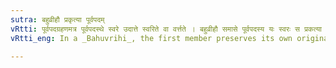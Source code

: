 ```yaml
---
sutra: बहुव्रीहौ प्रकृत्या पूर्वपदम्
vRtti: पूर्वपदग्रहणमत्र पूर्वपदस्थे स्वरे उदात्ते स्वरिते वा वर्त्तते । बहुव्रीहौ समासे पूर्वपदस्य यः स्वरः स प्रकत्या भवति, स्वभावेनावतिष्ठते, न विकारमनुदात्तत्वमापद्यते ॥
vRtti_eng: In a _Bahuvrihi_, the first member preserves its own original accent.

---
```

